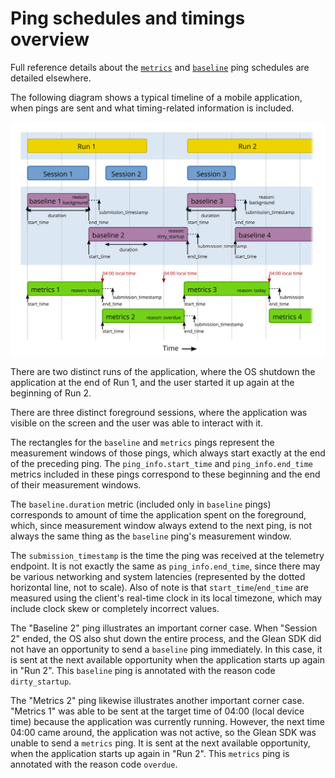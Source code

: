 # Ping schedules and timings overview

Full reference details about the [`metrics`](metrics.html) and [`baseline`](baseline.html) ping schedules are detailed elsewhere.

The following diagram shows a typical timeline of a mobile application, when pings are sent and what timing-related information is included.

![ping timeline diagram](ping_timing.svg)

There are two distinct runs of the application, where the OS shutdown the application at the end of Run 1, and the user started it up again at the beginning of Run 2.

There are three distinct foreground sessions, where the application was visible on the screen and the user was able to interact with it.

The rectangles for the `baseline` and `metrics` pings represent the measurement windows of those pings, which always start exactly at the end of the preceding ping.  The `ping_info.start_time` and `ping_info.end_time` metrics included in these pings correspond to these beginning and the end of their measurement windows.

The `baseline.duration` metric (included only in `baseline` pings) corresponds to amount of time the application spent on the foreground, which, since measurement window always extend to the next ping, is not always the same thing as the `baseline` ping's measurement window.

The `submission_timestamp` is the time the ping was received at the telemetry endpoint.  It is not exactly the same as `ping_info.end_time`, since there may be various networking and system latencies (represented by the dotted horizontal line, not to scale).  Also of note is that `start_time`/`end_time` are measured using the client's real-time clock in its local timezone, which may include clock skew or completely incorrect values.

The "Baseline 2" ping illustrates an important corner case. When "Session 2" ended, the OS also shut down the entire process, and the Glean SDK did not have an opportunity to send a `baseline` ping immediately.  In this case, it is sent at the next available opportunity when the application starts up again in "Run 2".  This `baseline` ping is annotated with the reason code `dirty_startup`.

The "Metrics 2" ping likewise illustrates another important corner case. "Metrics 1" was able to be sent at the target time of 04:00 (local device time) because the application was currently running.  However, the next time 04:00 came around, the application was not active, so the Glean SDK was unable to send a `metrics` ping.  It is sent at the next available opportunity, when the application starts up again in "Run 2".  This `metrics` ping is annotated with the reason code `overdue`.
